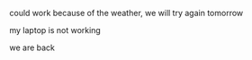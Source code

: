 could work because of the weather, we will try again tomorrow 

my laptop is not working 

we are back
